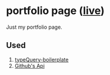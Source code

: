 # portfolio page ([live](http://mateusz-szmytko.pl))
Just my portfolio page.

## Used
1. [typeQuery-boilerplate](https://github.com/mateuszszmytko/typeQuery-boilerplate)
2. [Github's Api](https://developer.github.com/v3/)
